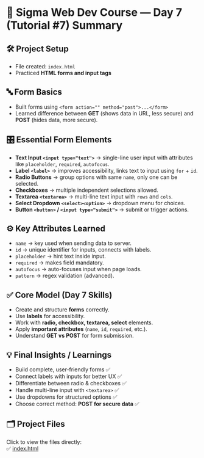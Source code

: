 # 📝 Sigma Web Dev Course — Day 7 (Tutorial #7) Summary  

## 🛠 Project Setup  
- File created: `index.html`  
- Practiced **HTML forms and input tags**  

## 🔤 Form Basics  
- Built forms using `<form action="" method="post">...</form>`  
- Learned difference between **GET** (shows data in URL, less secure) and **POST** (hides data, more secure).  

## 🎛 Essential Form Elements  
- **Text Input `<input type="text">`** → single-line user input with attributes like `placeholder`, `required`, `autofocus`.  
- **Label `<label>`** → improves accessibility, links text to input using `for` + `id`.  
- **Radio Buttons** → group options with same `name`, only one can be selected.  
- **Checkboxes** → multiple independent selections allowed.  
- **Textarea `<textarea>`** → multi-line text input with `rows` and `cols`.  
- **Select Dropdown `<select><option>`** → dropdown menu for choices.  
- **Button `<button>` / `<input type="submit">`** → submit or trigger actions.  

## ⚙️ Key Attributes Learned  
- `name` → key used when sending data to server.  
- `id` → unique identifier for inputs, connects with labels.  
- `placeholder` → hint text inside input.  
- `required` → makes field mandatory.  
- `autofocus` → auto-focuses input when page loads.  
- `pattern` → regex validation (advanced).  

## ✅ Core Model (Day 7 Skills)  
- Create and structure **forms** correctly.  
- Use **labels** for accessibility.  
- Work with **radio, checkbox, textarea, select** elements.  
- Apply **important attributes** (`name`, `id`, `required`, etc.).  
- Understand **GET vs POST** for form submission.  

## 💡 Final Insights / Learnings  
- Build complete, user-friendly forms ✅  
- Connect labels with inputs for better UX ✅  
- Differentiate between radio & checkboxes ✅  
- Handle multi-line input with `<textarea>` ✅  
- Use dropdowns for structured options ✅  
- Choose correct method: **POST for secure data** ✅  

## 🗂 Project Files  
Click to view the files directly:  
✅ [index.html](./index.html) 


